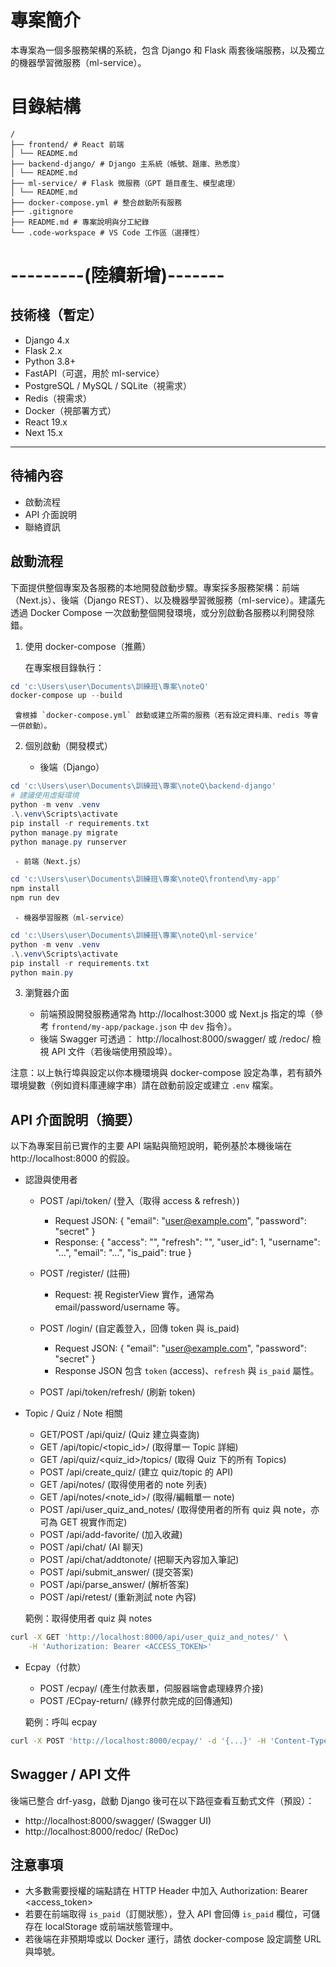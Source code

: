 # 專案簡介
本專案為一個多服務架構的系統，包含 Django 和 Flask 兩套後端服務，以及獨立的機器學習微服務（ml-service）。

# 目錄結構
```
/
├── frontend/ # React 前端
│ └── README.md
├── backend-django/ # Django 主系統（帳號、題庫、熟悉度）
│ └── README.md
├── ml-service/ # Flask 微服務（GPT 題目產生、模型處理）
│ └── README.md
├── docker-compose.yml # 整合啟動所有服務
├── .gitignore
├── README.md # 專案說明與分工紀錄
└── .code-workspace # VS Code 工作區（選擇性）
```

# ---------(陸續新增)-------

## 技術棧（暫定）

- Django 4.x
- Flask 2.x
- Python 3.8+
- FastAPI（可選，用於 ml-service）
- PostgreSQL / MySQL / SQLite（視需求）
- Redis（視需求）
- Docker（視部署方式）
- React 19.x
- Next 15.x

---

## 待補內容

- 啟動流程
- API 介面說明
- 聯絡資訊
 
## 啟動流程

下面提供整個專案及各服務的本地開發啟動步驟。專案採多服務架構：前端（Next.js）、後端（Django REST）、以及機器學習微服務（ml-service）。建議先透過 Docker Compose 一次啟動整個開發環境，或分別啟動各服務以利開發除錯。

1) 使用 docker-compose（推薦）

	 在專案根目錄執行：

```powershell
cd 'c:\Users\user\Documents\訓練班\專案\noteQ'
docker-compose up --build
```

	 會根據 `docker-compose.yml` 啟動或建立所需的服務（若有設定資料庫、redis 等會一併啟動）。

2) 個別啟動（開發模式）

	 - 後端（Django）

```powershell
cd 'c:\Users\user\Documents\訓練班\專案\noteQ\backend-django'
# 建議使用虛擬環境
python -m venv .venv
.\.venv\Scripts\activate
pip install -r requirements.txt
python manage.py migrate
python manage.py runserver
```

	 - 前端（Next.js）

```powershell
cd 'c:\Users\user\Documents\訓練班\專案\noteQ\frontend\my-app'
npm install
npm run dev
```

	 - 機器學習服務（ml-service）

```powershell
cd 'c:\Users\user\Documents\訓練班\專案\noteQ\ml-service'
python -m venv .venv
.\.venv\Scripts\activate
pip install -r requirements.txt
python main.py
```

3) 瀏覽器介面

	 - 前端預設開發服務通常為 http://localhost:3000 或 Next.js 指定的埠（參考 `frontend/my-app/package.json` 中 `dev` 指令）。
	 - 後端 Swagger 可透過： http://localhost:8000/swagger/ 或 /redoc/ 檢視 API 文件（若後端使用預設埠）。

注意：以上執行埠與設定以你本機環境與 docker-compose 設定為準，若有額外環境變數（例如資料庫連線字串）請在啟動前設定或建立 `.env` 檔案。

## API 介面說明（摘要）

以下為專案目前已實作的主要 API 端點與簡短說明，範例基於本機後端在 http://localhost:8000 的假設。

- 認證與使用者

	- POST /api/token/  (登入（取得 access & refresh）)
		- Request JSON: { "email": "user@example.com", "password": "secret" }
		- Response: { "access": "<token>", "refresh": "<refresh>", "user_id": 1, "username": "...", "email": "...", "is_paid": true }

	- POST /register/  (註冊)
		- Request: 視 RegisterView 實作，通常為 email/password/username 等。

	- POST /login/  (自定義登入，回傳 token 與 is_paid)
		- Request JSON: { "email": "user@example.com", "password": "secret" }
		- Response JSON 包含 `token` (access)、`refresh` 與 `is_paid` 屬性。

	- POST /api/token/refresh/  (刷新 token)

- Topic / Quiz / Note 相關

	- GET/POST /api/quiz/  (Quiz 建立與查詢)
	- GET /api/topic/<topic_id>/  (取得單一 Topic 詳細)
	- GET /api/quiz/<quiz_id>/topics/  (取得 Quiz 下的所有 Topics)
	- POST /api/create_quiz/  (建立 quiz/topic 的 API)
	- GET /api/notes/  (取得使用者的 note 列表)
	- GET /api/notes/<note_id>/  (取得/編輯單一 note)
	- POST /api/user_quiz_and_notes/  (取得使用者的所有 quiz 與 note，亦可為 GET 視實作而定)
	- POST /api/add-favorite/  (加入收藏)
	- POST /api/chat/  (AI 聊天)
	- POST /api/chat/addtonote/  (把聊天內容加入筆記)
	- POST /api/submit_answer/  (提交答案)
	- POST /api/parse_answer/  (解析答案)
	- POST /api/retest/  (重新測試 note 內容)

	範例：取得使用者 quiz 與 notes

```bash
curl -X GET 'http://localhost:8000/api/user_quiz_and_notes/' \
	-H 'Authorization: Bearer <ACCESS_TOKEN>'
```

- Ecpay（付款）

	- POST /ecpay/  (產生付款表單，伺服器端會處理綠界介接)
	- POST /ECpay-return/  (綠界付款完成的回傳通知)

	範例：呼叫 ecpay

```bash
curl -X POST 'http://localhost:8000/ecpay/' -d '{...}' -H 'Content-Type: application/json'
```

## Swagger / API 文件

後端已整合 drf-yasg，啟動 Django 後可在以下路徑查看互動式文件（預設）：

- http://localhost:8000/swagger/  (Swagger UI)
- http://localhost:8000/redoc/    (ReDoc)

## 注意事項

- 大多數需要授權的端點請在 HTTP Header 中加入 Authorization: Bearer <access_token>
- 若要在前端取得 `is_paid`（訂閱狀態），登入 API 會回傳 `is_paid` 欄位，可儲存在 localStorage 或前端狀態管理中。
- 若後端在非預期埠或以 Docker 運行，請依 docker-compose 設定調整 URL 與埠號。